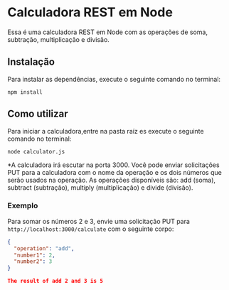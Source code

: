 # Calculadora REST em Node

Essa é uma calculadora REST em Node com as operações de soma, subtração, multiplicação e divisão.

## Instalação

Para instalar as dependências, execute o seguinte comando no terminal:
```
npm install

```
## Como utilizar

Para iniciar a calculadora,entre na pasta raíz es execute o seguinte comando no terminal:

```
node calculator.js

```

*A calculadora irá escutar na porta 3000. Você pode enviar solicitações PUT para a calculadora com o nome da operação e os dois números que serão usados na operação. As operações disponíveis são: add (soma), subtract (subtração), multiply (multiplicação) e divide (divisão).

### Exemplo

Para somar os números 2 e 3, envie uma solicitação PUT para `http://localhost:3000/calculate` com o seguinte corpo:

```json
{
  "operation": "add",
  "number1": 2,
  "number2": 3
}

The result of add 2 and 3 is 5
